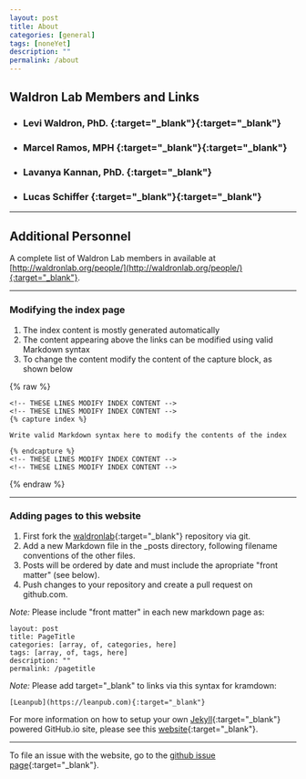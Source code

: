 ```yaml
---
layout: post
title: About
categories: [general]
tags: [noneYet]
description: ""
permalink: /about
---
```


## Waldron Lab Members and Links

* ### Levi Waldron, PhD. [<i class="fa fa-github icon-link"></i>](https://github.com/lwaldron){:target="_blank"}[<i class="fa fa-twitter  icon-link"></i>](https://twitter.com/LeviWaldron1){:target="_blank"}
* ### Marcel Ramos, MPH [<i class="fa fa-github  icon-link"></i>](https://github.com/LiNk-NY){:target="_blank"}[<i class="fa fa-twitter  icon-link"></i>](https://twitter.com/M2RUseR){:target="_blank"}
* ### Lavanya Kannan, PhD. [<i class="fa fa-github  icon-link"></i>](https://github.com/lavkan){:target="_blank"}
* ### Lucas Schiffer [<i class="fa fa-github  icon-link"></i>](https://github.com/schifferl){:target="_blank"}[<i class="fa fa-twitter  icon-link"></i>](https://twitter.com/_schifferl){:target="_blank"}

---

## Additional Personnel

A complete list of Waldron Lab members in available at [http://waldronlab.org/people/](http://waldronlab.org/people/){:target="_blank"}.

---

### Modifying the index page

1. The index content is mostly generated automatically
2. The content appearing above the links can be modified using valid Markdown syntax
3. To change the content modify the content of the capture block, as shown below

{% raw %}
~~~~~~
<!-- THESE LINES MODIFY INDEX CONTENT -->
<!-- THESE LINES MODIFY INDEX CONTENT -->
{% capture index %}

Write valid Markdown syntax here to modify the contents of the index

{% endcapture %}
<!-- THESE LINES MODIFY INDEX CONTENT -->
<!-- THESE LINES MODIFY INDEX CONTENT -->
~~~~~~
{% endraw %}

---

### Adding pages to this website

1. First fork the [waldronlab][]{:target="_blank"} repository via git.
2. Add a new Markdown file in the _posts directory, following filename conventions of the other files.
3. Posts will be ordered by date and must include the apropriate "front matter" (see below).
4. Push changes to your repository and create a pull request on github.com.

*Note:* Please include "front matter" in each new markdown page as:

~~~~~~
layout: post
title: PageTitle
categories: [array, of, categories, here]
tags: [array, of, tags, here]
description: ""
permalink: /pagetitle
~~~~~~

*Note:* Please add target="_blank" to links via this syntax for kramdown:

~~~~~~
[Leanpub](https://leanpub.com){:target="_blank"}
~~~~~~

For more information on how to setup your own [Jekyll][]{:target="_blank"} powered GitHub.io site, please see this [website](http://www.stephaniehicks.com/githubPages_tutorial/pages/githubpages-jekyll.html){:target="_blank"}.

---

To file an issue with the website, go to the [github issue page][]{:target="_blank"}.


[waldronlab]: https://github.com/waldronlab/waldronlab.github.io/
[github issue page]: https://github.com/waldronlab/waldronlab.github.io/issues
[Jekyll]: http://jekyllrb.com/
